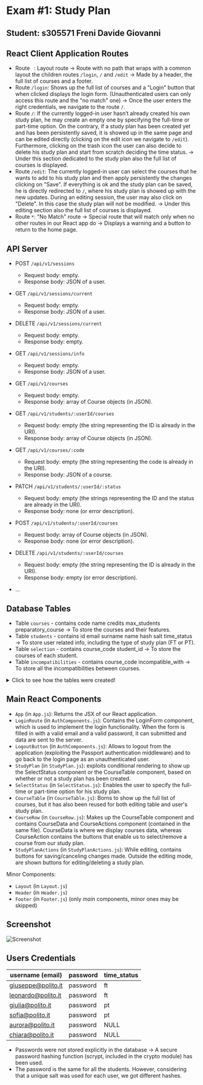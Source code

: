 # Exam #1: Study Plan
## Student: s305571 Freni Davide Giovanni 

## React Client Application Routes

- Route ` `: Layout route &rarr; Route with no path that wraps with a common layout the children routes `/login`, `/` and `/edit` &rarr; Made by a header, the full list of courses and a footer.
- Route `/login`: Shows up the full list of courses and a "Login" button that when clicked displays the login form. (Unauthenticated users can only access this route and the "no match" one) &rarr; Once the user enters the right credentials, we navigate to the route `/`. 
- Route `/`: If the currently logged-in user hasn’t already created his own study plan, he may create an empty one by specifying the full-time or
part-time option. On the contrary, if a study plan has been created yet and has been persistently saved, it is showed up in the same page and can be edited directly (clicking on the edit icon we navigate to `/edit`). Furthermore, clicking on the trash icon the user can also decide to delete his study plan and start from scratch deciding the time status. &rarr; Under this section dedicated to the study plan also the full list of courses is displayed.
- Route `/edit`: The currently logged-in user can select the courses that he wants to add to his study plan and then apply persistently the changes clicking on "Save". If everything is ok and the study plan can be saved, he is directly redirected to `/`, where his study plan is showed up with the new updates. During an editing session, the user may also click on "Delete". In this case the study plan will not be modified. &rarr; Under this editing section also the full list of courses is displayed.
- Route `*`: "No Match" route &rarr; Special route that will match only when no other routes in our React app do &rarr; Displays a warning and a button to return to the home page.

## API Server

- POST `/api/v1/sessions`
  - Request body: empty.
  - Response body: JSON of a user.
- GET `/api/v1/sessions/current`
  - Request body: empty.
  - Response body: JSON of a user.
- DELETE `/api/v1/sessions/current`
  - Request body: empty.
  - Response body: empty.
- GET `/api/v1/sessions/info`
  - Request body: empty.
  - Response body: JSON of a user.
 
- GET `/api/v1/courses`
  - Request body: empty.
  - Response body: array of Course objects (in JSON).
- GET `/api/v1/students/:userId/courses`
  - Request body: empty (the string representing the ID is already in the URI).
  - Response body: array of Course objects (in JSON).
- GET `/api/v1/courses/:code`
  - Request body: empty (the string representing the code is already in the URI).
  - Response body: JSON of a course.
- PATCH `/api/v1/students/:userId/:status`
  - Request body: empty (the strings representing the ID and the status are already in     the URI).
  - Response body: none (or error description).
- POST `/api/v1/students/:userId/courses`
  - Request body: array of Course objects (in JSON).
  - Response body: none (or error description).
- DELETE `/api/v1/students/:userId/courses`
  - Request body: empty (the string representing the ID is already in the URI).
  - Response body: empty (or error description).
- ...

## Database Tables

- Table `courses` - contains code name credits max_students preparatory_course &rarr; To store the courses and their features. 
- Table `students` - contains id email surname name hash salt time_status &rarr; To store user related info, including the type of study plan (FT or PT).
- Table `selection` - contains course_code student_id &rarr; To store the courses of each student.
- Table `incompatibilities` - contains course_code incompatible_with &rarr; To store all the incompatibilities between courses.


<details>
  <summary>Click to see how the tables were created!</summary>
  
  <br/>
  
    CREATE TABLE IF NOT EXISTS "courses" (
      "code" TEXT PRIMARY KEY NOT NULL,
      "name" TEXT UNIQUE NOT NULL,
      "credits" INTEGER NOT NULL,
      "max_students" INTEGER,
      "preparatory_course" TEXT,
      FOREIGN KEY (preparatory_course) REFERENCES courses(code)	
      CHECK(
          typeof("code") = "text" AND
          length("code") = 7
      ) );

    CREATE TABLE IF NOT EXISTS "students" (
      "id" INTEGER PRIMARY KEY AUTOINCREMENT NOT NULL,
      "email" TEXT UNIQUE NOT NULL,
      "surname" TEXT NOT NULL,
      "name" TEXT NOT NULL,
      "hash" TEXT NOT NULL,
      "salt" TEXT UNIQUE NOT NULL,       
      "time_status" TEXT );

    CREATE TABLE IF NOT EXISTS "selection" (
      "course_code" TEXT NOT NULL,
      "student_id" INTEGER NOT NULL,
      PRIMARY KEY (course_code, student_id),
      FOREIGN KEY (course_code) REFERENCES courses(code),	
      FOREIGN KEY (student_id) REFERENCES students(id) );

    CREATE TABLE IF NOT EXISTS "incompatibilities" (
      "course_code" TEXT NOT NULL,
      "incompatible_with" TEXT NOT NULL,
      PRIMARY KEY (course_code, incompatible_with),
      FOREIGN KEY (course_code) REFERENCES courses(code),	
      FOREIGN KEY (incompatible_with) REFERENCES courses(code) );

</details>

## Main React Components

- `App` (in `App.js`): Returns the JSX of our React application.
- `LoginRoute` (in `AuthComponents.js`): Contains the LoginForm component, which is used to implement the login functionality. When the form is filled in with a 
valid email and a valid password, it can submitted and data are sent to the server. 
- `LogoutButton` (in `AuthComponents.js`): Allows to logout from the application (exploiting the Passport authentication middleware) and to go back to the login page as an unauthenticated user.
- `StudyPlan` (in `StudyPlan.js`): exploits conditional rendering to show up the SelectStatus component or the CourseTable component, based on whether or not a study plan has been created.
- `SelectStatus` (in `SelectStatus.js`): Enables the user to specify the full-time or part-time option for his study plan.
- `CourseTable` (in `CourseTable.js`): Borns to show up the full list of courses, but it has also been reused for both editing table and user's study plan. 
- `CourseRow` (in `CourseRow.js`): Makes up the CourseTable component and contains CourseData and CourseActions component (contained in the same file). 
CourseData is where we display courses data, whereas CourseAction contains the buttons that enable us to select/remove a course from our study plan. 
- `StudyPlanActions` (in `StudyPlanActions.js`): While editing, contains buttons for saving/canceling changes made. Outside the editing mode, are shown buttons for
editing/deleting a study plan.

Minor Components:
- `Layout` (in `Layout.js`)
- `Header` (in `Header.js`)
- `Footer` (in `Footer.js`)
(only _main_ components, minor ones may be skipped)

## Screenshot

![Screenshot](../main/screenshot.jpg)
 <br/>
## Users Credentials

| username (email) | password | time_status |
|------------------|----------|-------------|
| giuseppe@polito.it | password | ft |
| leonardo@polito.it | password | ft |
| giulia@polito.it | password | pt |
| sofia@polito.it | password | pt |
| aurora@polito.it | password | NULL |
| chiara@polito.it | password | NULL |

  * Passwords were not stored explicitly in the database -> A secure password hashing function (scrypt, included in the crypto module) has been used.
  * The password is the same for all the students.
However, considering that a unique salt was used for each user, we got different hashes.

